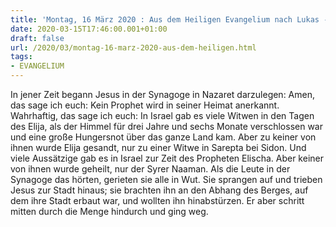 ```yaml
---
title: 'Montag, 16 März 2020 : Aus dem Heiligen Evangelium nach Lukas - Lk 4,24-30.'
date: 2020-03-15T17:46:00.001+01:00
draft: false
url: /2020/03/montag-16-marz-2020-aus-dem-heiligen.html
tags: 
- EVANGELIUM
---
```


In jener Zeit begann Jesus in der Synagoge in Nazaret darzulegen: Amen, das sage ich euch: Kein Prophet wird in seiner Heimat anerkannt. Wahrhaftig, das sage ich euch: In Israel gab es viele Witwen in den Tagen des Elija, als der Himmel für drei Jahre und sechs Monate verschlossen war und eine große Hungersnot über das ganze Land kam. Aber zu keiner von ihnen wurde Elija gesandt, nur zu einer Witwe in Sarepta bei Sidon. Und viele Aussätzige gab es in Israel zur Zeit des Propheten Elischa. Aber keiner von ihnen wurde geheilt, nur der Syrer Naaman. Als die Leute in der Synagoge das hörten, gerieten sie alle in Wut. Sie sprangen auf und trieben Jesus zur Stadt hinaus; sie brachten ihn an den Abhang des Berges, auf dem ihre Stadt erbaut war, und wollten ihn hinabstürzen. Er aber schritt mitten durch die Menge hindurch und ging weg.